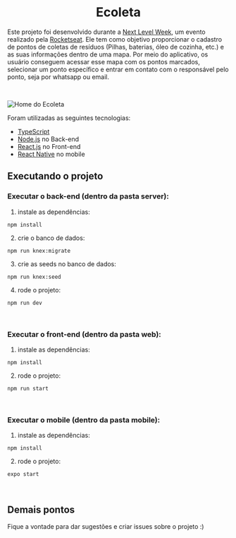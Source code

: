 # <div align='center'> Ecoleta </div> 

Este projeto foi desenvolvido durante a [Next Level Week](https://nextlevelweek.com), um evento realizado pela 
[Rocketseat](https://www.linkedin.com/school/rocketseat/). Ele tem como objetivo proporcionar o cadastro de pontos de coletas 
de resíduos (Pilhas, baterias, óleo de cozinha, etc.) e as suas informações dentro de uma mapa. Por meio do aplicativo, os usuário
conseguem acessar esse mapa com os pontos marcados, selecionar um ponto específico e entrar em contato com o responsável pelo ponto,
seja por whatsapp ou email.

<br>

![Home do Ecoleta](https://media-exp1.licdn.com/dms/image/C4D22AQF_MD1w7X-CbQ/feedshare-shrink_1280/0?e=1597881600&v=beta&t=wCAEBy6Sc-JtJS5QnsTSf7CRkZpZ2tNRcM1fqtNdc_k)

Foram utilizadas as seguintes tecnologias:

* [TypeScript](https://www.typescriptlang.org/)
* [Node.js](https://nodejs.org/en/) no Back-end
* [React.js](https://pt-br.reactjs.org/) no Front-end
* [React Native](https://reactnative.dev/) no mobile

## Executando o projeto
### Executar o back-end (dentro da pasta server):
1. instale as dependências:

`npm install`

2. crie o banco de dados:

`npm run knex:migrate`

3. crie as seeds no banco de dados:

`npm run knex:seed`


4. rode o projeto:

`npm run dev`

<br>

### Executar o front-end (dentro da pasta web):
1. instale as dependências:

`npm install`

2. rode o projeto:

`npm run start`

<br>

### Executar o mobile (dentro da pasta mobile):
1. instale as dependências:

`npm install`

2. rode o projeto:

`expo start`

<br>

## Demais pontos
Fique a vontade para dar sugestões e criar issues sobre o projeto :)
